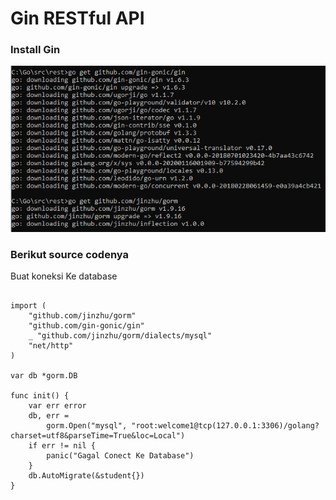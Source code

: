 <h1>Gin RESTful API</h1>
<h3>Install Gin</h3>
<img src="img/9.png">
<h3>Berikut source codenya</h3>
Buat koneksi Ke database

```package main

import (
	"github.com/jinzhu/gorm"
	"github.com/gin-gonic/gin"
	_ "github.com/jinzhu/gorm/dialects/mysql"
	"net/http"
)

var db *gorm.DB

func init() {
	var err error
	db, err =
		gorm.Open("mysql", "root:welcome1@tcp(127.0.0.1:3306)/golang?charset=utf8&parseTime=True&loc=Local")
	if err != nil {
		panic("Gagal Conect Ke Database")
	}
	db.AutoMigrate(&student{})
}
```